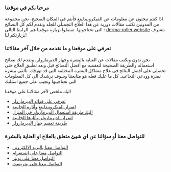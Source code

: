  

### مرحبا بكم في موقعنا
 اذا كنتم تبحثون عن معلومات عن الميكرونيدلينغ فأنتم في المكان الصحيح، نحن مجموعة من المدونين نكتب مقالات دورية عن هذا العلاج التجميلي للجلد ونقدم لكم كل النصائح التي تحتاجونها.
تفضلوا بزيارة موقعنا هبر الرابط التالي : [derma-roller.website](http://derma-roller.website/) نتشرف بزيارتكم لنا!
                



### تعرفي على موقعنا و ما نقدمه من خلال آخر مقالاتنا
            
 نحن ندون ونكتب مقالات عن العناية بالبشرة وجهاز الديرمارولر، ونقدم لك نصائح استعماله والطريقة الصحيحة لتعقميه مع أفضل النصائح قبل وبعد تطبيق العلاج حتى تحصلي على أفضل النتائج في علاج مشاكل البشرة المختلفة التي قد تؤرقك. تألقي ببشرة نضرة وودعي التجاعيد. كل ما عليك فعله هو متابعتنا وسوف نرشدك الى كل المعلومات التي تحتاجينها ونجيب على جميع اسئلتك
                        
اليك ملخص لآخر مقالاتنا على موقعنا
- [تعرفي على فوائد الديرمارولر](http://derma-roller.website/%D9%81%D9%88%D8%A7%D8%A6%D8%AF-%D8%A7%D9%84%D8%AF%D9%8A%D8%B1%D9%85%D8%A7-%D8%B1%D9%88%D9%84%D8%B1/)
- [اضرار الميكرونيدلينغ وأثاره الجانبية](http://derma-roller.website/%D8%A7%D8%B6%D8%B1%D8%A7%D8%B1-%D8%A7%D9%84%D9%88%D8%AE%D8%B2-%D8%A8%D8%A7%D9%84%D8%A5%D8%A8%D8%B1-%D8%A7%D9%84%D8%AF%D9%82%D9%8A%D9%82%D8%A9/)
- [اليك طريقة استعمال الديرمارولر في المنزل](http://derma-roller.website/%D8%B7%D8%B1%D9%8A%D9%82%D8%A9-%D8%A7%D8%B3%D8%AA%D8%AE%D8%AF%D8%A7%D9%85-%D8%A7%D9%84%D8%AF%D9%8A%D8%B1%D9%85%D8%A7-%D8%B1%D9%88%D9%84%D8%B1/)
- [اضرار الديرمارولر وأثارها الجانبية](http://derma-roller.website/%D8%A7%D8%B6%D8%B1%D8%A7%D8%B1-%D8%A7%D9%84%D8%AF%D9%8A%D8%B1%D9%85%D8%A7-%D8%B1%D9%88%D9%84%D8%B1/)
- [طريقة تعقيم جهاز الديرمارولر](http://derma-roller.website/%D8%B7%D8%B1%D9%8A%D9%82%D8%A9-%D8%AA%D9%86%D8%B8%D9%8A%D9%81-%D8%A7%D9%84%D8%AF%D9%8A%D8%B1%D9%85%D8%A7-%D8%A7%D9%84%D8%B1%D9%88%D9%84%D8%B1/)

### للتواصل معنا أو سؤالنا عن اي شيئ متعلق بالعلاج او العناية بالبشرة
- [التواصل معنا بالبريد الالكتروني](http://derma-roller.website/contact-by-email/)
- [التواصل معنا على انستغرام](https://www.instagram.com/dermarollerguide/)
- [التواصل معنا على تويتر](https://twitter.com/jamelaali89)
- [التواصل معنا على بنتريست](https://www.pinterest.com/dermarollerguide/)
